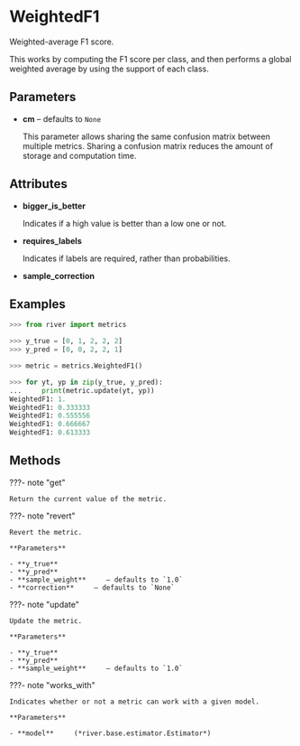 # WeightedF1

Weighted-average F1 score.

This works by computing the F1 score per class, and then performs a global weighted average by using the support of each class.

## Parameters

- **cm** – defaults to `None`

    This parameter allows sharing the same confusion matrix between multiple metrics. Sharing a confusion matrix reduces the amount of storage and computation time.


## Attributes

- **bigger_is_better**

    Indicates if a high value is better than a low one or not.

- **requires_labels**

    Indicates if labels are required, rather than probabilities.

- **sample_correction**


## Examples

```python
>>> from river import metrics

>>> y_true = [0, 1, 2, 2, 2]
>>> y_pred = [0, 0, 2, 2, 1]

>>> metric = metrics.WeightedF1()

>>> for yt, yp in zip(y_true, y_pred):
...     print(metric.update(yt, yp))
WeightedF1: 1.
WeightedF1: 0.333333
WeightedF1: 0.555556
WeightedF1: 0.666667
WeightedF1: 0.613333
```

## Methods

???- note "get"

    Return the current value of the metric.

    
???- note "revert"

    Revert the metric.

    **Parameters**

    - **y_true**    
    - **y_pred**    
    - **sample_weight**     – defaults to `1.0`    
    - **correction**     – defaults to `None`    
    
???- note "update"

    Update the metric.

    **Parameters**

    - **y_true**    
    - **y_pred**    
    - **sample_weight**     – defaults to `1.0`    
    
???- note "works_with"

    Indicates whether or not a metric can work with a given model.

    **Parameters**

    - **model**     (*river.base.estimator.Estimator*)    
    
